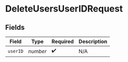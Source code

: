 # DeleteUsersUserIDRequest


## Fields

| Field              | Type               | Required           | Description        |
| ------------------ | ------------------ | ------------------ | ------------------ |
| `userID`           | *number*           | :heavy_check_mark: | N/A                |